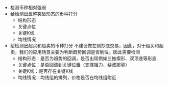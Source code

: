 - 检测币种相对强弱
- 给检测出盘整突破形态的币种打分
    - 结构形态
    - 关键点位
    - 关键K线
    - 均线情况
- 给检测出超买和超卖的币种打分
不建议做左侧抄底交易，因此，对于超买和超卖，我们的应用场景主要为判断趋势回调是否到位。因此需要检测
    - 结构形态：是否为趋势的回调，是否出现例如三推楔形、双顶底等形态
    - 关键点位：是否回调到关键位置（支撑阻力、斐波那契）
    - 关键K线：是否存在关键K线
    - 均线情况：均线组的排列，价格是否在均线组附近